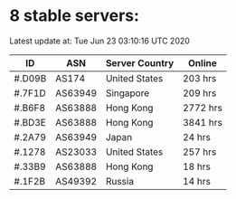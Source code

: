 # 8 stable servers:

Latest update at: Tue Jun 23 03:10:16 UTC 2020

| ID | ASN | Server Country | Online |
| -- | --- | -------------- | ------ |
| #.D09B | AS174 | United States | 203 hrs |
| #.7F1D | AS63949 | Singapore | 209 hrs |
| #.B6F8 | AS63888 | Hong Kong | 2772 hrs |
| #.BD3E | AS63888 | Hong Kong | 3841 hrs |
| #.2A79 | AS63949 | Japan | 24 hrs |
| #.1278 | AS23033 | United States | 257 hrs |
| #.33B9 | AS63888 | Hong Kong | 18 hrs |
| #.1F2B | AS49392 | Russia | 14 hrs |

